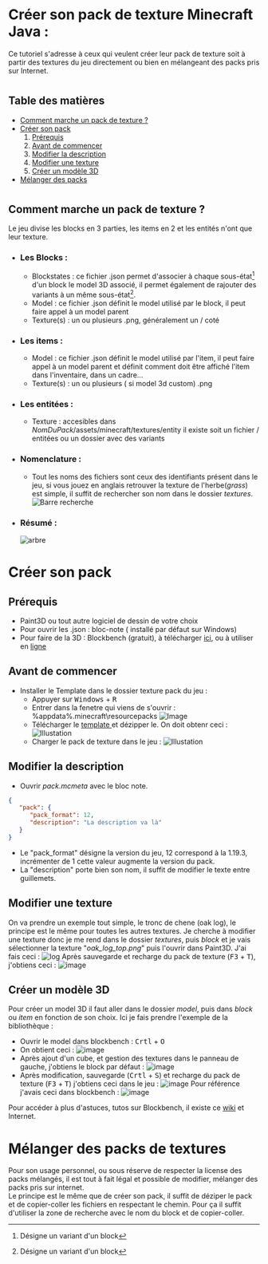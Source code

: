 # Créer son pack de texture Minecraft Java :

Ce tutoriel s'adresse à ceux qui veulent créer leur pack de texture soit à partir des textures du jeu directement ou bien en mélangeant des packs pris sur Internet.

#

## Table des matières 

* [Comment marche un pack de texture ?](#comment-marche-un-pack-de-texture)
* [Créer son pack](#créer-son-pack)  
    1. [Prérequis](#prérequis)
    2. [Avant de commencer](#avant-de-commencer)
    3. [Modifier la description](#modifier-la-description)
    4. [Modifier une texture](#modifier-une-texture)
    5. [Créer un modèle 3D](#créer-un-modèle-3d)
* [Mélanger des packs](#mélanger-des-packs-de-textures)

#

## Comment marche un pack de texture ?

Le jeu divise les blocks en 3 parties, les items en 2 et les entités n'ont que leur texture.  

* ### Les Blocks :
    - Blockstates : ce fichier .json permet d'associer à chaque sous-état[^1] d'un block le model 3D associé, il permet également de rajouter des variants à un même sous-état[^1].  
    - Model : ce fichier .json définit le model utilisé par le block, il peut faire appel à un model parent
    - Texture(s) : un ou plusieurs .png, généralement un / coté
* ### Les items :
    - Model : ce fichier .json définit le model utilisé par l'item, il peut faire appel à un model parent et définit comment doit être affiché l'item dans l'inventaire, dans un cadre...
    - Texture(s) : un ou plusieurs ( si model 3d custom) .png
* ### Les entitées :
    - Texture : accesibles dans *NomDuPack*/assets/minecraft/textures/entity il existe soit un fichier / entitées ou un dossier avec des variants
* ### Nomenclature :
    - Tout les noms des fichiers sont ceux des identifiants présent dans le jeu, si vous jouez en anglais retrouver la texture de l'herbe(*grass*) est simple, il suffit de rechercher son nom dans le dossier *textures*.  
    ![Barre recherche](./images/grass.png)
* ### Résumé : 
    ![arbre](./images/schema.png)   

# Créer son pack
## Prérequis

* Paint3D ou tout autre logiciel de dessin de votre choix
* Pour ouvrir les .json : bloc-note ( installé par défaut sur Windows)
* Pour faire de la 3D : Blockbench (gratuit), à télécharger [ici](https://www.blockbench.net/downloads), ou à utiliser en [ligne](https://web.blockbench.net/)

## Avant de commencer

* Installer le Template dans le dossier texture pack du jeu :
    - Appuyer sur <kbd>Windows</kbd> + <kbd>R</kbd> 
    - Entrer dans la fenetre qui viens de s'ouvrir :  %appdata%\.minecraft\resourcepacks
    ![Image](./images/appdata.png)
    - Télécharger le [template ](./Template.zip) et dézipper le. On doit obtenr ceci :
    ![Illustation](./images/dossier.png) 
    - Charger le pack de texture dans le jeu :
    ![Illustation](./images/fenetre.png)

## Modifier la description

- Ouvrir *pack.mcmeta* avec le bloc note.
``` json
{
   "pack": {
      "pack_format": 12,
      "description": "La description va là"
   }
}
```
- Le "pack_format" désigne la version du jeu, 12 correspond à la 1.19.3, incrémenter de 1 cette valeur augmente la version du pack.
- La "description" porte bien son nom, il suffit de modifier le texte entre guillemets. 

## Modifier une texture

On va prendre un exemple tout simple, le tronc de chene (oak log), le principe est le même pour toutes les autres textures. Je cherche à modifier une texture donc je me rend dans le dossier *textures*, puis *block* et je vais sélectionner la texture "*oak_log_top.png*" puis l'ouvrir dans Paint3D. J'ai fais ceci :
![log](./images/log.png)
Après sauvegarde et recharge du pack de texture (<kbd>F3</kbd> + <kbd>T</kbd>), j'obtiens ceci :
![image](./images/log2.png)

## Créer un modèle 3D

Pour créer un model 3D il faut aller dans le dossier *model*, puis dans *block* ou *item* en fonction de son choix. Ici je fais prendre l'exemple de la bibliothèque :   

- Ouvrir le model dans blockbench : <kbd>Crtl</kbd> + <kbd>O</kbd>
- On obtient ceci :
![image](./images/blockbench.png)
- Après ajout d'un cube, et gestion des textures dans le panneau de gauche, j'obtiens le block par défaut :
![image](./images/bookshelf_base.png)
- Après modification, sauvegarde (<kbd>Crtl</kbd> + <kbd>S</kbd>) et recharge du pack de texture (<kbd>F3</kbd> + <kbd>T</kbd>)  j'obtiens ceci dans le jeu :
![image](./images/bookshelf2.png)
Pour référence j'avais ceci dans blockbench : 
![image](./images/bookshelf.png) 

Pour accéder à plus d'astuces, tutos sur Blockbench, il existe ce [wiki](https://www.blockbench.net/wiki/guides/blockbench-overview-tips) et Internet.


#  Mélanger des packs de textures

Pour son usage personnel, ou sous réserve de respecter la license des packs mélangés, il est tout à fait légal et possible de modifier, mélanger des packs pris sur internet.  
Le principe est le même que de créer son pack, il suffit de déziper le pack et de copier-coller les fichiers en respectant le chemin. Pour ça il suffit d'utiliser la zone de recherche avec le nom du block et de copier-coller.

[^1]: Désigne un variant d'un block  

